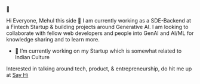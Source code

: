 👋

Hi Everyone, Mehul this side 👋 
I am currently working as a SDE-Backend at a Fintech Startup & building projects around Generative AI.
I am looking to collaborate with fellow web developers and people into GenAI and AI/ML for knowledge sharing and to learn more.
- 🔭 I’m currently working on my Startup which is somewhat related to Indian Culture

Interested in talking around tech, product, & entrepreneurship, do hit me up at [Say Hi](https://www.linkedin.com/in/mehulaswar06/)

<!--
- 🌱 I’m currently learning ...
- 👯 I’m looking to collaborate on ...
- 🤔 I’m looking for help with ...
- 💬 Ask me about ...
- 📫 How to reach me: ...
- 😄 Pronouns: ...
- ⚡ Fun fact: ...
-->

